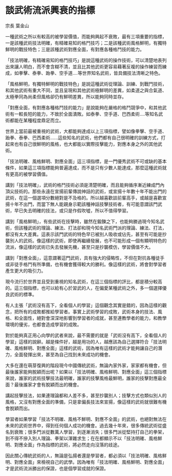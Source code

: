 # 談武術流派興衰的指標

宗長
葉金山

一種武術之所以有較高的被學習價值，而能夠興起不衰敗，最有三項重要的指標，一是該種武術技法明確，有精確易知的格鬥技巧；二是該種武術風格鮮明，有獨特鮮明的戰技特色；三是該種武術對應全面，有對應各種格鬥技的能力。

「技法明確，有精確易知的格鬥技巧」是說這種武術的操作技術，可以清楚地表列出來讓人明白，而不會含糊不清，並且比其他武術更容易藉著反複的操作練習而練成，如拳擊、泰拳、跆拳、空手道....等世界知名武術，皆具備技法清晰之特色。

「風格鮮明，有獨特鮮明的戰技特色」是說這種武術從理論、訓練、到戰鬥技術，和其他武術有重大不同，並且呈現和其他武術極鮮明的差異，如柔道之與合氣道、太極拳同為尚柔但風格卻仍有鮮明差異，所以能夠同時並存。

「對應全面，有對應各種格鬥技的能力」是說能夠在嚴格的格鬥競爭中，和其他武術有一較長短的能力，不致於全面潰敗。如泰拳、空手道、巴西柔術....等知名武術都能在某種程度鼎足而立。

世界上當前最被重視的武術，大都能夠達成以上三項指標，譬如像拳擊、空手道、跆拳、泰拳、巴西柔術......這些知名的武術，他們都有自己很明確的訓練方式，打起來也有自己很鮮明的風格，也大都能以實際技擊能力，對應本身之外的其他武術。

「技法明確、風格鮮明、對應全面」這三項指標，是一門優秀武術不可或缺的基本條件，如果這三項指標能夠普遍達成，而不是只有少數人能達成，那麼這種武術就有更高的被學習價值。

講到「技法明確」，武術的格鬥技術必須是清楚明確，而且能夠循序漸近練成門內頂尖技術的。那些永遠在宣揚前輩傳說神話的武術，或宣揚十年數十年不能出門的武術，在這一個選項分數絕對是不及格的。所以越喜歡談前輩高手，或越是喜歡宣揚十年不出門，而當下無人能親身示範該種神話技擊技術者，有可能意謂該門武術，早已失去明確的技法，或只是作假吹噓，所以不值得學習。

講到「風格鮮明」，有些武術在技擊時，雖然在鍛鍊之下，也能夠勝過現今知名武術，但該種武術的理論、練法、打法卻和現今知名武術門派的理論、練法、打法，都沒有太大差異。這表示該門武術的特色早已被別人吸收或佔先，甚至有可能是抄襲別人的武術。像這樣的武術，即使再繼續發展，也不可能形成一個有顯明特色的流派，像這樣的武術已失去發展先機，甚至只是抄襲模仿，學習價值不大。

講到「對應全面」，這意謂著這門武術，具有強大的侵略性，不但在對抗各種徒手或非徒手格鬥有所準備，也有機會獲得較大的勝利。像這樣的武術，將會對學習者產生更大的吸引力。

現今流行於世界並且受到重視的知名武術，在這三個指標的評比，都是積分較高的。這三個指標，也可以給有心於習武的人，在偏愛某種武術之外，多一個選擇優良武術的標準。

有人主張「武術沒有高下，全看個人的學習」這個觀念其實是錯的，因為這樣的觀念，把所有的成敗都推給學習者。事實上武術學習的成敗，武術本身的技法、風格、和全面性，絕對會深深地影響到學習者的成就，甚至連教學者的能力，和教學環境的優劣，也都會造成學習的成敗。

對於能夠真正用心向學的武者來說，最不需要的就是「武術沒有高下，全看個人的學習」這樣的說辭。越是條件好，越是用功的人，越應該為自己選擇符合「技法明確、風格鮮明、對應全面」這樣的武術，因為唯有這樣的武術才能夠讓自己的潛力，全面發揮出來，甚至為自己找到未來成功的機會。

大多在還在萌芽復興的階段現今中國傳統武術，無論內家外家，家家都有機會，但最後誰家能夠脫穎而出呢？如果以「技法明確、風格鮮明、對應全面」這三個指標來說，誰家的武術技擊技法最明確，誰家的技擊風格最鮮明，誰家的技擊對應最全面？最後誰家才會有脫穎而出的機會。

講起技擊技法，如果連理論都和人差不多，甚至抄襲別人；技擊方式也類似別人的風格，又沒有對應全面的準備，只是拿偏長技法來宣揚，像這樣的武術就很難有機會脫穎而出。

學習者如果學習「技法不明確、風格不鮮明、對應不全面」的武術，也絕對無法在未來的武術世界中，得到任何個人成功的機會。過去幾十年來，很多傳統武術從盛名到衰敗；很多門派從數萬人學習，到逐漸消失；很多門派從堅持打自己的拳架，到不得不摻入別人理論、拳架以渾雜求生；在在都顯示不以「技法明確、風格鮮明、對應全面」作為指標的武術，將必然走向沒落的歧途。

因此關心傳統武術的人，無論是弘揚者還是學習者，都必須以「技法明確、風格鮮明、對應全面」來檢視自己的武學。因為唯有「技法明確、風格鮮明、對應全面」才是武術流派勝出的保證，也是個學習成就的保證。